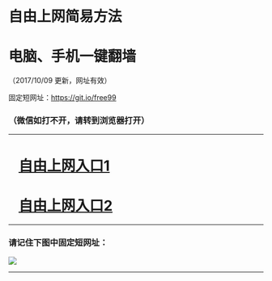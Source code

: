 ﻿# 自由上网简易方法

# 电脑、手机一键翻墙

（2017/10/09 更新，网址有效）

固定短网址：https://git.io/free99

### （微信如打不开，请转到浏览器打开）


***





# &nbsp;&nbsp; <a href="http://ft394522467.fwq-tz-1001.info/fwqtz01.html?t=100900123437 " target="_blank">自由上网入口1</a>
# &nbsp;&nbsp; <a href="http://ft1478726509.fwq-tz-1002.info/fwqtz02.html?t=100900131676 " target="_blank">自由上网入口2</a>
***

### 请记住下图中固定短网址：

<img src="https://s3-us-west-2.amazonaws.com/fwq-1001/yjfq-20170905okok.png" /> 


***

